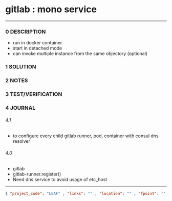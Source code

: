 # gitlab : mono service
--------------------------------
### 0 DESCRIPTION
- run in docker container
- start in detached mode
- can invoke multiple instance from the same objectory (optional)

### 1 SOLUTION


### 2 NOTES


### 3 TEST/VERIFICATION


### 4 JOURNAL

###### 4.1
- to configure every child gitlab runner, pod, container with  consul dns resolver


###### 4.0
- gitlab
- gitlab-runner.register()
- Need dns service to avoid usage of etc_host

--------------------------------
```json
{ "project_code": "LEAF" , "links": "" , "location": "" , "fpoint": "" }
```
